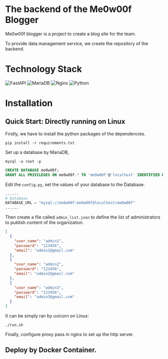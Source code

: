 # The backend of the Me0w00f Blogger

Me0w00f blogger is a project to create a blog site for the team.

To provide data management service, we create the repository of the backend.

# Technology Stack 

![FastAPI](https://img.shields.io/badge/FastAPI-005571?style=for-the-badge&logo=fastapi)
![MariaDB](https://img.shields.io/badge/MariaDB-003545?style=for-the-badge&logo=mariadb&logoColor=white)
![Nginx](https://img.shields.io/badge/nginx-%23009639.svg?style=for-the-badge&logo=nginx&logoColor=white)
![Python](https://img.shields.io/badge/python-3670A0?style=for-the-badge&logo=python&logoColor=ffdd54)

# Installation


## Quick Start: Directly running on Linux

Firstly, we have to install the python packages of the dependencies.
```commandline
pip install -r requirements.txt
```

Set up a database by MariaDB,
```commandline
mysql -u root -p
```

```sql
CREATE DATABASE me0w00f;
GRANT ALL PRIVILEGES ON me0w00f.* TO 'me0w00f'@'localhost' IDENTIFIED BY 'me0w00f';
```
Edit the `config.py`, set the values of your database to the Database.
```python
......
# Database
DATABASE_URL = "mysql://me0w00f:me0w00f@localhost/me0w00f"
......
```
Then create a file called `admin_list.json` to define the list of administrators to publish content of the organization.
```json
[
  {
    "user_name": "admin1",
    "password": "123456",
    "email": "admin1@gmail.com"
  },
  {
    "user_name": "admin2",
    "password": "123456",
    "email": "admin2@gmail.com"
  },
  {
    "user_name": "admin3",
    "password": "123456",
    "email": "admin3@gmail.com"
  }
]
```

It can be simply ran by uvicorn on Linux:
```commandline
./run.sh
```

Finally, configure proxy pass in nginx to set up the http server.

## Deploy by Docker Container.

